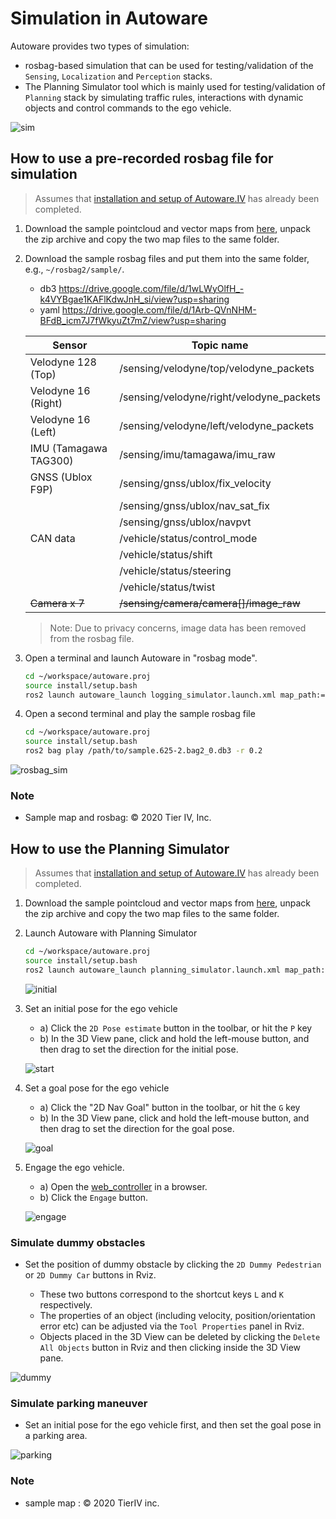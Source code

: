 # Simulation in Autoware

Autoware provides two types of simulation:

- rosbag-based simulation that can be used for testing/validation of the `Sensing`, `Localization` and `Perception` stacks.
- The Planning Simulator tool which is mainly used for testing/validation of `Planning` stack by simulating traffic rules, interactions with dynamic objects and control commands to the ego vehicle.

![sim](https://user-images.githubusercontent.com/8327598/79709776-0bd47b00-82fe-11ea-872e-d94ef25bc3bf.png)

## How to use a pre-recorded rosbag file for simulation

> Assumes that [installation and setup of Autoware.IV](../README.md#installation-steps) has already been completed.

1. Download the sample pointcloud and vector maps from [here](https://drive.google.com/open?id=197kgRfSomZzaSbRrjWTx614le2qN-oxx), unpack the zip archive and copy the two map files to the same folder.
2. Download the sample rosbag files and put them into the same folder, e.g., `~/rosbag2/sample/`.

   - db3 <https://drive.google.com/file/d/1wLWyOlfH_-k4VYBgae1KAFlKdwJnH_si/view?usp=sharing>
   - yaml <https://drive.google.com/file/d/1Arb-QVnNHM-BFdB_icm7J7fWkyuZt7mZ/view?usp=sharing>

   | Sensor                | Topic name                               |
   | --------------------- | ---------------------------------------- |
   | Velodyne 128 (Top)    | /sensing/velodyne/top/velodyne_packets   |
   | Velodyne 16 (Right)   | /sensing/velodyne/right/velodyne_packets |
   | Velodyne 16 (Left)    | /sensing/velodyne/left/velodyne_packets  |
   | IMU (Tamagawa TAG300) | /sensing/imu/tamagawa/imu_raw            |
   | GNSS (Ublox F9P)      | /sensing/gnss/ublox/fix_velocity         |
   |                       | /sensing/gnss/ublox/nav_sat_fix          |
   |                       | /sensing/gnss/ublox/navpvt               |
   | CAN data              | /vehicle/status/control_mode             |
   |                       | /vehicle/status/shift                    |
   |                       | /vehicle/status/steering                 |
   |                       | /vehicle/status/twist                    |
   | ~~Camera x 7~~        | ~~/sensing/camera/camera[]/image_raw~~   |

   > Note: Due to privacy concerns, image data has been removed from the rosbag file.

3. Open a terminal and launch Autoware in "rosbag mode".

   ```sh
   cd ~/workspace/autoware.proj
   source install/setup.bash
   ros2 launch autoware_launch logging_simulator.launch.xml map_path:=/path/to/map_folder vehicle_model:=lexus sensor_model:=aip_xx1
   ```

4. Open a second terminal and play the sample rosbag file

   ```sh
   cd ~/workspace/autoware.proj
   source install/setup.bash
   ros2 bag play /path/to/sample.625-2.bag2_0.db3 -r 0.2
   ```

![rosbag_sim](https://user-images.githubusercontent.com/10920881/79726334-9381b000-8325-11ea-9ac6-ebbb29b11f14.png)

### Note

- Sample map and rosbag: © 2020 Tier IV, Inc.

## How to use the Planning Simulator

> Assumes that [installation and setup of Autoware.IV](../README.md#installation-steps) has already been completed.

1. Download the sample pointcloud and vector maps from [here](https://drive.google.com/open?id=197kgRfSomZzaSbRrjWTx614le2qN-oxx), unpack the zip archive and copy the two map files to the same folder.

2. Launch Autoware with Planning Simulator

   ```sh
   cd ~/workspace/autoware.proj
   source install/setup.bash
   ros2 launch autoware_launch planning_simulator.launch.xml map_path:=/path/to/map_folder vehicle_model:=lexus sensor_model:=aip_xx1
   ```

   ![initial](https://user-images.githubusercontent.com/10920881/79816587-8b298380-83be-11ea-967c-8c45772e30f4.png)

3. Set an initial pose for the ego vehicle

   - a) Click the `2D Pose estimate` button in the toolbar, or hit the `P` key
   - b) In the 3D View pane, click and hold the left-mouse button, and then drag to set the direction for the initial pose.

   ![start](https://user-images.githubusercontent.com/10920881/79816595-8e247400-83be-11ea-857a-32cf096ac3dc.png)

4. Set a goal pose for the ego vehicle

   - a) Click the "2D Nav Goal" button in the toolbar, or hit the `G` key
   - b) In the 3D View pane, click and hold the left-mouse button, and then drag to set the direction for the goal pose.

   ![goal](https://user-images.githubusercontent.com/10920881/79816596-8fee3780-83be-11ea-9ee4-caabbef3a385.png)

5. Engage the ego vehicle.

   - a) Open the [web_controller](http://localhost:8085/web_controller/) in a browser.
   - b) Click the `Engage` button.

   ![engage](https://user-images.githubusercontent.com/10920881/79714298-4db7ee00-830b-11ea-9ac4-11e126d7a7c4.png)

### Simulate dummy obstacles

- Set the position of dummy obstacle by clicking the `2D Dummy Pedestrian` or `2D Dummy Car` buttons in Rviz.

  - These two buttons correspond to the shortcut keys `L` and `K` respectively.
  - The properties of an object (including velocity, position/orientation error etc) can be adjusted via the `Tool Properties` panel in Rviz.
  - Objects placed in the 3D View can be deleted by clicking the `Delete All Objects` button in Rviz and then clicking inside the 3D View pane.

![dummy](https://user-images.githubusercontent.com/10920881/79742437-c9cb2980-833d-11ea-8ad7-7c3ed1a96540.png)

### Simulate parking maneuver

- Set an initial pose for the ego vehicle first, and then set the goal pose in a parking area.

![parking](https://user-images.githubusercontent.com/10920881/79817389-56b6c700-83c0-11ea-873b-6ec73c8a5c38.png)

### Note

- sample map : © 2020 TierIV inc.
